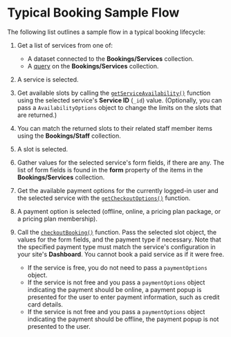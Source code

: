 # Typical Booking Sample Flow

The following list outlines a sample flow in a typical booking lifecycle:

1. Get a list of services from one of:
   + A dataset connected to the **Bookings/Services** collection.
   + A [query](wix-data.html#query) on the **Bookings/Services** collection.
   
1. A service is selected.
1. Get available slots by calling the [`getServiceAvailability()`](wix-bookings/getServiceAvailability) function
   using the selected service's **Service ID** (`_id`) value. (Optionally,
   you can pass a `AvailabilityOptions`
   object to change the limits on the slots that are returned.)
1. You can match the returned slots to their related staff member items using
   the **Bookings/Staff** collection.
1. A slot is selected.
1. Gather values for the selected service's form fields, if there are any.
   The list of form fields is found in the **form** property of the items
   in the **Bookings/Services** collection.
1. Get the available payment options for the currently logged-in user and
   the selected service with the
   [`getCheckoutOptions()`](wix-bookings/getCheckoutOptions) function.
1. A payment option is selected (offline, online, a pricing plan package, or a
   pricing plan membership).
1. Call the [`checkoutBooking()`](wix-bookings/checkoutBooking) 
   function. Pass the
   selected slot object, the values for the form fields, and the payment type
   if necessary. Note that the specified payment type must match the service's
   configuration in your site's **Dashboard**. You cannot book a paid service
   as if it were free.
  
   + If the service is free, you do not need to pass a `paymentOptions`
     object.
   + If the service is not free and you pass a `paymentOptions`
     object indicating the payment should be online, a payment popup is presented
     for the user to enter payment information, such as credit card details.
   + If the service is not free and you pass a `paymentOptions`
     object indicating the payment should be offline, the payment popup is not
     presented to the user.